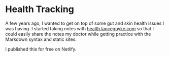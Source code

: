 # Health Tracking

A few years ago, I wanted to get on top of some gut and skin health issues I was having. I started taking notes with [health.lancegoyke.com](health.lancegoyke.com) so that I could easily share the notes my doctor while getting practice with the Markdown syntax and static sites.

I published this for free on Netlify.

